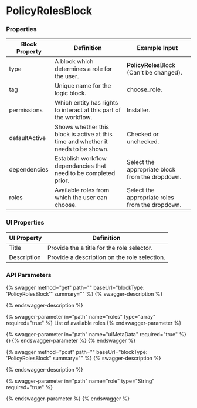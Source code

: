 # PolicyRolesBlock

### Properties

| Block Property | Definition                                                                        | Example Input                                   |
| -------------- | --------------------------------------------------------------------------------- | ----------------------------------------------- |
| type           | A block which determines a role for the user.                                     | **PolicyRoles**Block (Can't be changed).        |
| tag            | Unique name for the logic block.                                                  | choose\_role.                                   |
| permissions    | Which entity has rights to interact at this part of the workflow.                 | Installer.                                      |
| defaultActive  | Shows whether this block is active at this time and whether it needs to be shown. | Checked or unchecked.                           |
| dependencies   | Establish workflow dependancies that need to be completed prior.                  | Select the appropriate block from the dropdown. |
| roles          | Available roles from which the user can choose.                                   | Select the appropriate roles from the dropdown. |

### UI Properties

| UI Property | Definition                                   |
| ----------- | -------------------------------------------- |
| Title       | Provide the a title for the role selector.   |
| Description | Provide a description on the role selection. |

### API Parameters

{% swagger method="get" path="" baseUrl="blockType: 'PolicyRolesBlock'" summary="" %}
{% swagger-description %}

{% endswagger-description %}

{% swagger-parameter in="path" name="roles" type="array" required="true" %}
List of available roles
{% endswagger-parameter %}

{% swagger-parameter in="path" name="uiMetaData" required="true" %}
{}
{% endswagger-parameter %}
{% endswagger %}

{% swagger method="post" path="" baseUrl="blockType: 'PolicyRolesBlock" summary="" %}
{% swagger-description %}

{% endswagger-description %}

{% swagger-parameter in="path" name="role" type="String" required="true" %}

{% endswagger-parameter %}
{% endswagger %}
